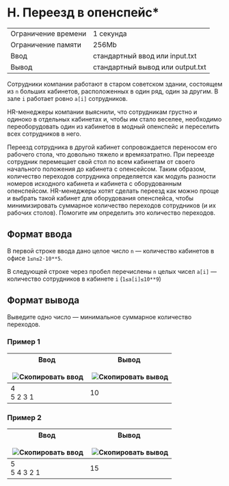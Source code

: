 # H. Переезд в опенспейс*

|   |   |
|---|---|
|Ограничение времени|1 секунда|
|Ограничение памяти|256Mb|
|Ввод|стандартный ввод или input.txt|
|Вывод|стандартный вывод или output.txt|

Сотрудники компании работают в старом советском здании, состоящем из `n` больших кабинетов, расположенных в один ряд, один за другим. В зале `i` работает ровно `a[i]`​ сотрудников.

HR-менеджеры компании выяснили, что сотрудникам грустно и одиноко в отдельных кабинетах и, чтобы им стало веселее, необходимо переоборудовать один из кабинетов в модный опенспейс и переселить всех сотрудников в него.

Переезд сотрудника в другой кабинет сопровождается переносом его рабочего стола, что довольно тяжело и времязатратно. При переезде сотрудник перемещает свой стол по всем кабинетам от своего начального положения до кабинета с опенсейсом. Таким образом, количество переходов сотрудника определяется как модуль разности номеров исходного кабинета и кабинета с оборудованным опенспейсом. HR-менеджеры хотят сделать переезд как можно проще и выбрать такой кабинет для оборудования опенспейса, чтобы минимизировать суммарное количество переходов сотрудников (и их рабочих столов). Помогите им определить это количество переходов.

## Формат ввода

В первой строке ввода дано целое число `n` — количество кабинетов в офисе `1≤n≤2⋅10**5`.

В следующей строке через пробел перечислены `n` целых чисел `a[i]`​ — количество сотрудников в кабинете `i` (`1≤a[i]≤10**9`)

## Формат вывода

Выведите одно число — минимальное суммарное количество переходов.

### Пример 1

|Ввод<br><br> ![Скопировать ввод](https://yastatic.net/lego/_/La6qi18Z8LwgnZdsAr1qy1GwCwo.gif)|Вывод<br><br> ![Скопировать вывод](https://yastatic.net/lego/_/La6qi18Z8LwgnZdsAr1qy1GwCwo.gif)|
|---|---|
|4<br>5 2 3 1|10|

### Пример 2

|Ввод<br><br> ![Скопировать ввод](https://yastatic.net/lego/_/La6qi18Z8LwgnZdsAr1qy1GwCwo.gif)|Вывод<br><br> ![Скопировать вывод](https://yastatic.net/lego/_/La6qi18Z8LwgnZdsAr1qy1GwCwo.gif)|
|---|---|
|5<br>5 4 3 2 1|15|
